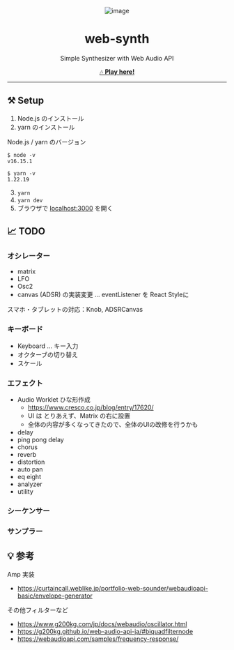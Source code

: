 <div align="center">

![image](https://user-images.githubusercontent.com/50014309/227780102-d5dbc2aa-d5cf-4f31-b997-5dadb3bb1742.png)

# web-synth

Simple Synthesizer with Web Audio API

[🎶 **Play here!**](https://web-synth-smoky.vercel.app/)


</div>

---


## ⚒ Setup

1. Node.js のインストール
2. yarn のインストール


Node.js / yarn のバージョン
```
$ node -v
v16.15.1

$ yarn -v
1.22.19
```

3. `yarn`
4. `yarn dev`
5. ブラウザで [localhost:3000](localhost:3000) を開く


## 📈 TODO
### オシレーター
- matrix
- LFO
- Osc2
- canvas (ADSR) の実装変更 ... eventListener を React Styleに

スマホ・タブレットの対応：Knob, ADSRCanvas

### キーボード
- Keyboard ... キー入力
- オクターブの切り替え
- スケール

### エフェクト
- Audio Worklet ひな形作成
    - https://www.cresco.co.jp/blog/entry/17620/
    - UI は とりあえず、Matrix の右に設置
    - 全体の内容が多くなってきたので、全体のUIの改修を行うかも
- delay
- ping pong delay
- chorus
- reverb
- distortion
- auto pan
- eq eight
- analyzer
- utility

### シーケンサー
### サンプラー

## 💡 参考
Amp 実装
- https://curtaincall.weblike.jp/portfolio-web-sounder/webaudioapi-basic/envelope-generator

その他フィルターなど
- https://www.g200kg.com/jp/docs/webaudio/oscillator.html
- https://g200kg.github.io/web-audio-api-ja/#biquadfilternode
- https://webaudioapi.com/samples/frequency-response/
